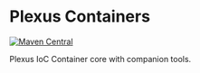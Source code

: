 Plexus Containers
============

[![Maven Central](https://img.shields.io/maven-central/v/org.codehaus.plexus/plexus-containers.svg?label=Maven%20Central)](http://search.maven.org/#search%7Cga%7C1%7Cg%3A%22org.codehaus.plexus%22%20a%3A%plexus-containers%22)

Plexus IoC Container core with companion tools.
